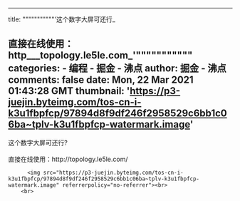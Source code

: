
---
title: """""""""""'这个数字大屏可还行_

直接在线使用：http___topology.le5le.com_'"""""""""""
categories: 
    - 编程
    - 掘金 - 沸点
author: 掘金 - 沸点
comments: false
date: Mon, 22 Mar 2021 01:43:28 GMT
thumbnail: 'https://p3-juejin.byteimg.com/tos-cn-i-k3u1fbpfcp/97894d8f9df246f2958529c6bb1c06ba~tplv-k3u1fbpfcp-watermark.image'
---

<div>   
这个数字大屏可还行?<br><br>直接在线使用：http://topology.le5le.com/<br>
            
          <img src="https://p3-juejin.byteimg.com/tos-cn-i-k3u1fbpfcp/97894d8f9df246f2958529c6bb1c06ba~tplv-k3u1fbpfcp-watermark.image" referrerpolicy="no-referrer"><br>
        <br>
          
</div>
            